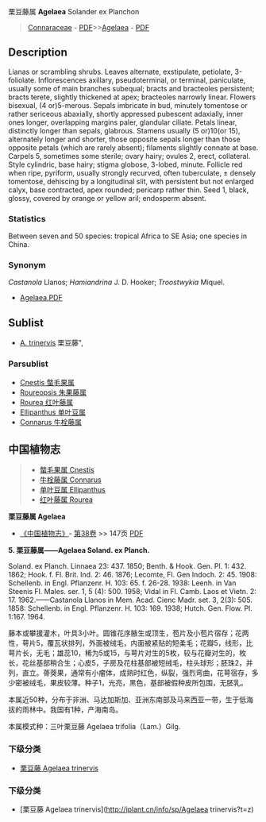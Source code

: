 栗豆藤属 **Agelaea** Solander ex Planchon

> [Connaraceae](http://www.iplant.cn/info/Connaraceae?t=foc) - [PDF](http://www.iplant.cn/foc/pdf/Connaraceae.pdf)>>[Agelaea](Agelaea-栗豆藤属.md) - [PDF](http://www.iplant.cn/foc/pdf/Agelaea.pdf)

## Description

Lianas or scrambling shrubs. Leaves alternate, exstipulate, petiolate, 3-foliolate. Inflorescences axillary, pseudoterminal, or terminal, paniculate, usually some of main branches subequal; bracts and bracteoles persistent; bracts terete, slightly thickened at apex; bracteoles narrowly linear. Flowers bisexual, (4 or)5-merous. Sepals imbricate in bud, minutely tomentose or rather sericeous abaxially, shortly appressed pubescent adaxially, inner ones longer, overlapping margins paler, glandular ciliate. Petals linear, distinctly longer than sepals, glabrous. Stamens usually (5 or)10(or 15), alternately longer and shorter, those opposite sepals longer than those opposite petals (which are rarely absent); filaments slightly connate at base. Carpels 5, sometimes some sterile; ovary hairy; ovules 2, erect, collateral. Style cylindric, base hairy; stigma globose, 3-lobed, minute. Follicle red when ripe, pyriform, usually strongly recurved, often tuberculate, ± densely tomentose, dehiscing by a longitudinal slit, with persistent but not enlarged calyx, base contracted, apex rounded; pericarp rather thin. Seed 1, black, glossy, covered by orange or yellow aril; endosperm absent.

### Statistics
Between seven and 50 species: tropical Africa to SE Asia; one species in China.

### Synonym
*Castanola* Llanos; *Hamiandrina* J. D. Hooker; *Troostwykia* Miquel.


* [Agelaea.PDF](http://www.iplant.cn/foc/pdf/Agelaea.pdf)

## Sublist

* [A.  trinervis](Agelaea-trinervis-栗豆藤.md) 栗豆藤",

### Parsublist

* [Cnestis  螫毛果属](http://www.iplant.cn/info/Cnestis?t=foc)
* [Roureopsis  朱果藤属](http://www.iplant.cn/info/Roureopsis?t=foc)
* [Rourea  红叶藤属](http://www.iplant.cn/info/Rourea?t=foc)
* [Ellipanthus  单叶豆属](http://www.iplant.cn/info/Ellipanthus?t=foc)
* [Connarus  牛栓藤属](http://www.iplant.cn/info/Connarus?t=foc)


## 中国植物志

> * [螫毛果属  Cnestis](http://www.iplant.cn/info/Cnestis?t=z)
> * [牛栓藤属  Connarus](http://www.iplant.cn/info/Connarus?t=z)
> * [单叶豆属  Ellipanthus](http://www.iplant.cn/info/Ellipanthus?t=z)
> * [红叶藤属  Rourea](http://www.iplant.cn/info/Rourea?t=z)


**栗豆藤属 Agelaea**

* [《中国植物志》](http://www.iplant.cn/frps)- [第38卷](http://www.iplant.cn/frps/vol/38) >> 147页 [PDF](http://www.iplant.cn/frps/pdf/38/147y.pdf)


**5. 栗豆藤属——Agelaea Soland. ex Planch.**

Soland. ex Planch. Linnaea 23: 437. 1850; Benth. & Hook. Gen. Pl. 1: 432. 1862; Hook. f. Fl. Brit. Ind. 2: 46. 1876; Lecomte, Fl. Gen Indoch. 2: 45. 1908: Schellenb. in Engl. Pflanzenr. H. 103: 65. f. 26-28. 1938: Leenh. in Van Steenis Fl. Males. ser. 1, 5 (4): 500. 1958; Vidal in Fl. Camb. Laos et Vietn. 2: 17. 1962.——Castanola Llanos in Mem. Acad. Cienc Madr. set. 3, 2(3): 505. 1858: Schellenb. in Engl. Pflanzenr. H. 103: 169. 1938; Hutch. Gen. Flow. Pl. 1:167. 1964.

藤本或攀援灌木，叶具3小叶。圆锥花序腋生或顶生，苞片及小苞片宿存；花两性，萼片5，覆瓦状排列，外面被绒毛，内面被紧贴的短柔毛；花瓣5，线形，比萼片长，无毛；雄蕊10，稀为5或15，与萼片对生的5枚，较与花瓣对生的，枚长，花丝基部稍合生；心皮5，子房及花柱基部被短绒毛，柱头球形；胚珠2，并列，直立。蓇葖果，通常有小瘤体，成熟时红色，纵裂，强烈弯曲，花萼宿存，多少密被绒毛，果皮较薄。种子1，光亮，黑色，基部被假种皮所包围，无胚乳。

本属近50种，分布于非洲、马达加斯加、亚洲东南部及马来西亚一带，生于低海拔的雨林中。我国有1种，产海南岛。

本属模式种：三叶栗豆藤 Agelaea trifolia（Lam.）Gilg.

### 下级分类
* [栗豆藤  Agelaea trinervis](Agelaea-trinervis-栗豆藤.md)

### 下级分类
* [栗豆藤  Agelaea trinervis](http://iplant.cn/info/sp/Agelaea trinervis?t=z)
